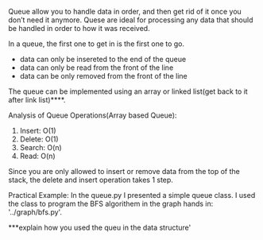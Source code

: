 Queue allow you to handle data in order, and then get rid of it once you don’t need it anymore.
Quese are ideal for processing any data that should be handled in  order to how it was received.

In a queue, the first one to get in is the first one to go.

* data can only be insereted to the end of the queue
* data can only be read from the front of the line
* data can be only removed from the front of the line


The queue can be implemented using an array or linked list(get back to it after link list)****.



Analysis of Queue Operations(Array based Queue): 

1. Insert: O(1)
2. Delete: O(1)
3. Search: O(n)
4. Read: O(n)

Since you are only allowed to insert or remove data from the top of the stack, the delete and insert operation takes 1 step.

Practical Example:
In the queue.py I presented a simple queue class. I used the class to program the BFS algorithem in the graph hands in: '../graph/bfs.py'.

***explain how you used the queu in the data structure'